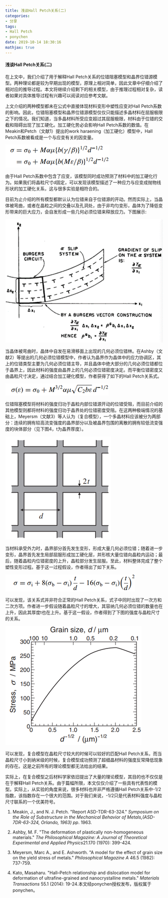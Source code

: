 ```yaml
---
title: 浅谈Hall Petch关系(二)
categories: 
- 分享
tags: 
- Hall Petch
- ponychen
date: 2019-10-14 18:30:16
mathjax: true
---
```


####  浅谈Hall Petch关系(二)

在上文中，我们介绍了用于解释Hall Petch关系的位错阻塞模型和晶界位错源模型。两种理论都是较为早期出现的模型，原理上相对简单，因此文章中仔细介绍了相对应的推导过程。本文将继续介绍剩下的相关模型，由于推理过程相对复杂，读者如果对具体推导过程有兴趣可以阅读对应参考文献。

上文介绍的两种模型都未在公式中直接体现材料变形中塑性应变对Hall Petch系数的影响。因此，位错阻塞模型和晶界位错源模型仅仅只能描述多晶材料在屈服极限之下的情况。我们知道，当多晶材料所受应变超过其屈服极限，材料由于位错的交截和阻碍出现了加工硬化。加工硬化势必会影响Hall Petch系数的数值。在Meakin和Petch（文献1）提出的work haraening（加工硬化）模型中，Hall Petch系数被看成是一个与应变有关的因变量。

![](share05/share051.png)

由于Hall Petch系数中包含了应变，该模型同时成功预测了材料中的加工硬化行为。如果我们将晶粒尺寸d固定，可以发现该模型描述了一种应力与应变成抛物线形状的加工硬化关系，这与很多实验是相符合的。

目前为止介绍的所有模型都默认认为位错来自于位错源的开动。然而实际上，当晶体被弯曲，或者在晶粒之间的交叠以及孔洞处，由于非均匀变形，晶体为了降低变形带来的巨大应力，会自发形成一些几何必须位错来释放应力。下图展示:

![](share05/share052.png)

当晶体被弯曲时，晶体中自发在易滑移面上出现的几何必须位错林。在Ashby（文献2）等提出的几何必须位错模型中，作者认为晶界作为晶体中的应力协调区，其上的位错类型主要为几何必须位错主导，并且晶体中绝大部分的几何必须位错都位于晶界上，因此材料的强度由晶界上的几何必须位错密度决定。而平衡位错密度又由晶粒尺寸决定，通过结合加工硬化模型，作者获得了如下的Hall Petch关系式。

![](share05/share053.png)

位错阻塞模型将材料的强度归功于晶粒内部位错源开动的位错受阻，而目前介绍的其他模型则都将材料的强度归功于晶界处的位错密度受阻。在这两种极端情况的基础上，Meyersm（文献3）等人认为（复合模型），一个多晶材料应该被分为两部分：连续的拥有较高流变强度的晶界部分以及被晶界包围的离散的拥有较低流变强度的块体部分（见下图4，t为晶界厚度）。

![](share05/share054.png)

当材料承受外力时，晶界部分首先发生变形，形成大量几何必须位错；随着进一步变形，晶界首先发生局部屈服形成加工硬化层，并形核大量位错向晶粒内运动；最后，随着晶粒内位错密度的上升，晶粒部分发生屈服。至此，材料整体完成了整个塑性变形过程。基于这一过程假设，作者得出了如下关系。

![](share05/share055.png)

可以发现，该关系式并非符合正常的Hall Petch关系，式子中同时出现了一次方和二次方项。作者进一步假设随着晶粒尺寸的增大，其容纳几何必须位错的数量也在上升，因此其厚度t也在上升。基于这一假设，作者得到了下图的强度与晶粒尺寸的关系。

![](share05/share056.png)

可以发现，复合模型在晶粒尺寸较大的时候可以较好的匹配Hall Petch关系，而当晶粒尺寸小到纳米级的时候，复合模型成功预测了超细晶材料的强度反常降低现象的存在。这是之前所有的理论模型都无法给出的结果。

实际上，在复合模型之后材料学家依旧提出了大量的理论模型，其目的也不仅仅是在于解释Hall Petch关系。由于篇幅所限，本文仅仅介绍了一些具有代表性的模型。实际上，从实验的角度来说，很多材料也并非严格遵循Hall Petch关系中-1/2指数，该指数存在一个很大的范围。对于我们来说，-1/2只是代表材料强度与晶粒尺寸联系的一个优美符号。

1. Meakin, J., and N. J. Petch. "Report ASD-TDR-63-324." *Symposium on the Role of Substructure in the Mechanical Behavior of Metals,(ASD-7DR-63-324, Orlando, 1963) pp*. 1963.

2. Ashby, M. F. "The deformation of plastically non-homogeneous materials." *The Philosophical Magazine: A Journal of Theoretical Experimental and Applied Physics*21.170 (1970): 399-424.

3. Meyersm, Marc A., and E. Ashworth. "A model for the effect of grain size on the yield stress of metals." *Philosophical Magazine A* 46.5 (1982): 737-759.

4. Kato, Masaharu. "Hall–Petch relationship and dislocation model for deformation of ultrafine-grained and nanocrystalline metals." *Materials Transactions* 55.1 (2014): 19-24.本文经ponychen授权发布，版权属于ponychen。